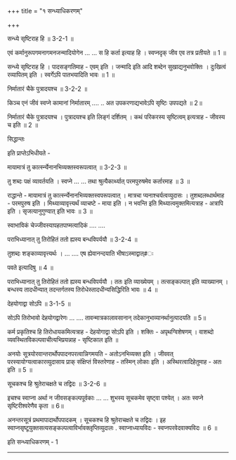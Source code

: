 +++
title = "१ सन्ध्याधिकरणम्"

+++

सन्ध्ये सृष्टिराह हि ॥ 3-2-1 ॥

एवं कर्मानुरूपगमनागमनजन्मादियोगेन ... ... स हि कर्ता इत्याह हि । स्वप्नदृक् जीव एव तत्र प्रतीयते ॥ 1 ॥

सन्ध्ये सृष्टिराह हि । पादसङ्गतिमाह - एवम् इति । जन्मादि इति आदि शब्देन सुखाद्यनुभवोक्तिः । दुःखित्वं रव्यापितम् इति । स्वर्गेऽपि पातभयादिति भावः ॥ 1 ॥

निर्मातारं चैके पुत्रादयश्च ॥ 3-2-2 ॥

किञ्च एनं जीवं स्वप्ने कामानां निर्मातारम् .... .. अत उपकरणाद्यभावेऽपि सृष्टिः उपपद्यते ॥ 2॥

निर्मातारं चैके पुत्रादयश्च । पुत्रादयश्च इति लिङ्गं दर्शितम् । कथं परिकरस्य सृष्टित्वम् इत्यत्राह - जीवस्य च इति ॥ 2 ॥

सिद्धान्तः

इति प्राप्तेऽभिधीयते -

मायामात्रं तु कार्त्स्न्येनानभिव्यक्तस्वरूपत्वात् ॥ 3-2-3 ॥

तु शब्दः पक्षं व्यावर्तयति । स्वप्ने ... ... तथा श्रुत्यैकार्थ्यात् परमपुरुषमेव कर्तारमाह ॥ 3 ॥

राद्धान्ते - मायामात्रं तु कार्त्स्न्येनानभिव्यक्तस्वपरूपत्वात् । मात्रचा प्यनाश्चर्यत्वव्युदासः । तुशब्दलब्धार्थमाह - परमपुरुष इति । मिथ्याव्यावृत्त्यर्थं व्याचष्टे - माया इति । न भवन्ति इति मिथ्यात्वमुक्तमित्यत्राह - अत्रापि इति । सृजत्यानुगुण्यात् इति भावः ॥ 3 ॥

स्वाभाविकं चेज्जीवस्यापहतपाप्मत्वादिकं .... ....

पराभिध्यानात् तु तिरोहितं ततो ह्यस्य बन्धविपर्ययौ ॥ 3-2-4 ॥

तुशब्दः शङ्काव्यावृत्त्यर्थः । ... .... एष ह्येवानन्दयाति भीषाऽस्माद्वात्\#ः

पवते इत्यादिषु ॥ 4 ॥

पराभिध्यानात् तु तिरोहितं ततो ह्यस्य बन्धविपर्ययौ । ततः इति व्याख्येयम् । तत्सङ्कल्पात् इति व्याख्यानम् । बन्धस्य तादधीन्यात् तदन्तर्गतस्य तिरोधेस्तादधीन्यसिद्धिरिति भावः ॥ 4 ॥

देहयोगाद्वा सोऽपि ॥ 3-1-5 ॥

सोऽपि तिरोभावो देहयोगद्वारेणः ... .... तावन्मात्रकालावसानान् तदेकानुभाव्यानर्थानुत्पादयति ॥ 5॥

कर्म प्रकृतिश्च हि तिरोधायकमित्यत्राह - देहयोगाद्वा सोऽपि इति । शक्तिः - अपृथग्विशेषणम् । वाशब्दो व्यवस्थितविकल्पवाचीत्यभिप्रयन्नाह - सृष्टिकाल इति ॥

अनयोः सूत्रयोरवान्तरार्थोपपादनपरत्वान्निगमयति - अतोऽनभिव्यक्त इति । जीववत् परस्यायोग्यत्वाकारव्युदासाय प्राक् संक्षिप्तं विस्तरेणाह - तस्मिन् लोकाः इति । अस्थिरत्वादिहेतुमाह - अतः इति ॥ 5 ॥

सूचकश्च हि श्रुतेराचक्षते च तद्विदः ॥ 3-2-6 ॥

इचश्च स्वाप्ना अर्था न जीवसङ्कल्पपूर्वकाः ... ... शुभस्य सूचकमेव सृष्ट्वा पश्येत् । अतः स्वप्ने सृष्टिरीश्वरेणैव कृता ॥ 6॥

अनन्तरसूत्रं प्रथमापादार्थोपपादकम् । सूचकश्च हि श्रुतेराचक्षते च तद्विदः । इह स्वाप्नसृष्टूयुक्तसत्यसङ्कल्पत्वाविर्भावक्लृप्तिव्युदालः . स्वाप्नाध्यायविदः - स्वप्नपरवेदवाक्यविदः ॥ 6 ॥

इति सन्ध्याधिकरणम् - 1

--------
